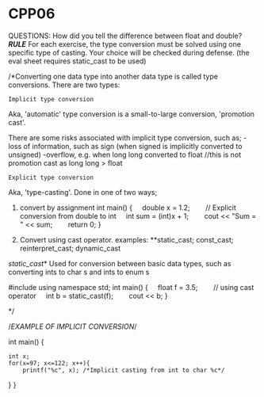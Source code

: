 # CPP06

QUESTIONS: How did you tell the difference between float and double?
***RULE*** For each exercise, the type conversion must be solved using one specific type of casting.
Your choice will be checked during defense. (the eval sheet requires static_cast to be used)


/*Converting one data type into another data type is called type conversions. There are two types:

    Implicit type conversion
Aka, 'automatic' type conversion is a small-to-large conversion, 'promotion cast'.

There are some risks associated with implicit type conversion, such as;
-loss of information, such as sign (when signed is implicitly converted to unsigned)
-overflow, e.g. when long long converted to float //this is not promotion cast as long long > float

	Explicit type conversion
Aka, 'type-casting'. Done in one of two ways;
1) convert by assignment
int main()
{
    double x = 1.2;
  
    // Explicit conversion from double to int
    int sum = (int)x + 1;
  
    cout << "Sum = " << sum;
  
    return 0;
}

2) Convert using cast operator. examples: **static_cast; const_cast; reinterpret_cast; dynamic_cast

*static_cast** Used for conversion between basic data types, such as converting ints to char s and ints to enum s

#include <iostream>
using namespace std;
int main()
{
    float f = 3.5;
  
    // using cast operator
    int b = static_cast<int>(f);
  
    cout << b;
}

*/

/*EXAMPLE OF IMPLICIT CONVERSION*/

int	main() {

	int x;
	for(x=97; x<=122; x++){
		printf("%c", x); /*Implicit casting from int to char %c*/
}
}